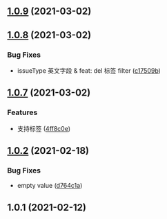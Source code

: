 ## [1.0.9](https://github.com/余聪/jira-extension-script/compare/v1.0.8...v1.0.9) (2021-03-02)



## [1.0.8](https://github.com/余聪/jira-extension-script/compare/v1.0.7...v1.0.8) (2021-03-02)


### Bug Fixes

* issueType 英文字段 & feat: del 标签 filter ([c17509b](https://github.com/余聪/jira-extension-script/commit/c17509bb0707f2cf49d6c19768fd23ffbadb67ee))



## [1.0.7](https://github.com/余聪/jira-extension-script/compare/v1.0.2...v1.0.7) (2021-03-02)


### Features

* 支持标签 ([4ff8c0e](https://github.com/余聪/jira-extension-script/commit/4ff8c0e6a5366c9c84651a42736eb1d922a6203a))



## [1.0.2](https://github.com/余聪/jira-extension-script/compare/v1.0.1...v1.0.2) (2021-02-18)


### Bug Fixes

* empty value ([d764c1a](https://github.com/余聪/jira-extension-script/commit/d764c1acfa8b59bb956fe95bf80c33a675f7d476))



## 1.0.1 (2021-02-12)




